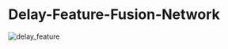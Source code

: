 # Delay-Feature-Fusion-Network
![delay_feature](https://github.com/Sunil121955/Delay-Feature-Fusion-Network/assets/141277659/e09c5492-02db-4d7e-849f-f4b1f4ec57e9)

